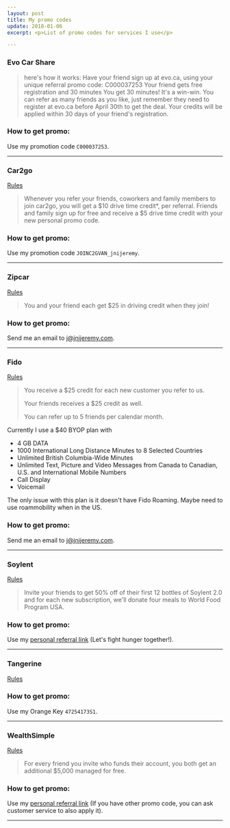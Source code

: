 ```yaml
---
layout: post
title: My promo codes
update: 2018-01-06
excerpt: <p>List of promo codes for services I use</p>

---
```


### Evo Car Share

> here's how it works:
Have your friend sign up at evo.ca, using your unique referral promo code: C000037253
Your friend gets free registration and 30 minutes
You get 30 minutes! It's a win-win.
You can refer as many friends as you like, just remember they need to register at evo.ca before April 30th to get the deal. Your credits will be applied within 30 days of your friend's registration.

### How to get promo:
Use my promotion code `C000037253`.

---

### Car2go 
[Rules](https://friends.car2go.com/na)

> Whenever you refer your friends, coworkers and family members to join car2go, you will get a $10 drive time credit*, per referral. Friends and family sign up for free and receive a $5 drive time credit with your new personal promo code. 

### How to get promo:
Use my promotion code `JOINC2GVAN_jnijeremy`.

---

### Zipcar
[Rules](http://www.zipcar.com/referfriends)

> You and your friend each get $25 in driving credit when they join!
 
### How to get promo:
Send me an email to <j@jnijeremy.com>.

---

### Fido
[Rules](http://www.fido.ca/web/content/whyfido/referafriend?lang=en)

> You receive a $25 credit for each new customer you refer to us.
>
> Your friends receives a $25 credit as well.
>
> You can refer up to 5 friends per calendar month.

Currently I use a $40 BYOP plan with

* 4 GB DATA
* 1000 International Long Distance Minutes to 8 Selected Countries
* Unlimited British Columbia-Wide Minutes
* Unlimited Text, Picture and Video Messages from Canada to Canadian, U.S. and International Mobile Numbers
* Call Display
* Voicemail

The only issue with this plan is it doesn't have Fido Roaming.  Maybe need to use roammobility when in the US.

### How to get promo:
Send me an email to <j@jnijeremy.com>.

---

### Soylent
[Rules](https://www.soylent.com/refer/)

> Invite your friends to get 50% off of their first 12 bottles of Soylent 2.0 and for each new subscription, we'll donate four meals to World Food Program USA.

### How to get promo:
Use my [personal referral link](http://soy.lt/r/tNs3hq1H64) (Let's fight hunger together!).

---

### Tangerine
[Rules](https://www.tangerine.ca/en/referafriend/index.html)

### How to get promo:
Use my Orange Key `47254173S1`.

---

### WealthSimple
[Rules](https://grow.wealthsimple.com/wealthsimple-refer-friend-program/)

> For every friend you invite who funds their account, you both get an additional $5,000 managed for free.


### How to get promo:
Use my [personal referral link](http://wsim.co/q8byc5j) (If you have other promo code, you can ask customer service to also apply it).

---